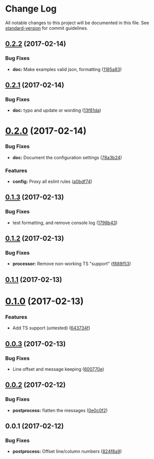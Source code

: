 # Change Log

All notable changes to this project will be documented in this file. See [standard-version](https://github.com/conventional-changelog/standard-version) for commit guidelines.

<a name="0.2.2"></a>
## [0.2.2](https://github.com/knownasilya/eslint-plugin-doc-code-blocks/compare/v0.2.1...v0.2.2) (2017-02-14)


### Bug Fixes

* **doc:** Make examples valid json, formatting ([1185a83](https://github.com/knownasilya/eslint-plugin-doc-code-blocks/commit/1185a83))



<a name="0.2.1"></a>
## [0.2.1](https://github.com/knownasilya/eslint-plugin-doc-code-blocks/compare/v0.2.0...v0.2.1) (2017-02-14)


### Bug Fixes

* **doc:** typo and update or wording ([13f81da](https://github.com/knownasilya/eslint-plugin-doc-code-blocks/commit/13f81da))



<a name="0.2.0"></a>
# [0.2.0](https://github.com/knownasilya/eslint-plugin-doc-code-blocks/compare/v0.1.3...v0.2.0) (2017-02-14)


### Bug Fixes

* **doc:** Document the configuration settings ([78a3b24](https://github.com/knownasilya/eslint-plugin-doc-code-blocks/commit/78a3b24))


### Features

* **config:** Proxy all eslint rules ([a0bdf74](https://github.com/knownasilya/eslint-plugin-doc-code-blocks/commit/a0bdf74))



<a name="0.1.3"></a>
## [0.1.3](https://github.com/knownasilya/eslint-plugin-doc-code-blocks/compare/v0.1.2...v0.1.3) (2017-02-13)


### Bug Fixes

* test formatting, and remove console log ([1798b43](https://github.com/knownasilya/eslint-plugin-doc-code-blocks/commit/1798b43))



<a name="0.1.2"></a>
## [0.1.2](https://github.com/knownasilya/eslint-plugin-doc-code-blocks/compare/v0.1.1...v0.1.2) (2017-02-13)


### Bug Fixes

* **processor:** Remove non-working TS "support" ([f888f53](https://github.com/knownasilya/eslint-plugin-doc-code-blocks/commit/f888f53))



<a name="0.1.1"></a>
## [0.1.1](https://github.com/knownasilya/eslint-plugin-doc-code-blocks/compare/v0.1.0...v0.1.1) (2017-02-13)



<a name="0.1.0"></a>
# [0.1.0](https://github.com/knownasilya/eslint-plugin-doc-code-blocks/compare/v0.0.3...v0.1.0) (2017-02-13)


### Features

* Add TS support (untested) ([643734f](https://github.com/knownasilya/eslint-plugin-doc-code-blocks/commit/643734f))



<a name="0.0.3"></a>
## [0.0.3](https://github.com/knownasilya/eslint-plugin-doc-code-blocks/compare/v0.0.2...v0.0.3) (2017-02-13)


### Bug Fixes

* Line offset and message keeping ([600770e](https://github.com/knownasilya/eslint-plugin-doc-code-blocks/commit/600770e))



<a name="0.0.2"></a>
## [0.0.2](https://github.com/knownasilya/eslint-plugin-doc-code-blocks/compare/v0.0.1...v0.0.2) (2017-02-12)


### Bug Fixes

* **postprocess:** flatten the messages ([0e0c0f2](https://github.com/knownasilya/eslint-plugin-doc-code-blocks/commit/0e0c0f2))



<a name="0.0.1"></a>
## 0.0.1 (2017-02-12)


### Bug Fixes

* **postprocess:** Offset line/column numbers ([824f8a9](https://github.com/knownasilya/eslint-plugin-doc-code-blocks/commit/824f8a9))
